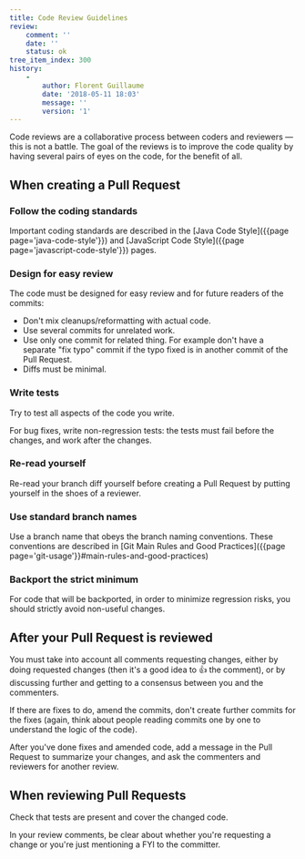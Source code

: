 ```yaml
---
title: Code Review Guidelines
review:
    comment: ''
    date: ''
    status: ok
tree_item_index: 300
history:
    -
        author: Florent Guillaume
        date: '2018-05-11 18:03'
        message: ''
        version: '1'
---
```

Code reviews are a collaborative process between coders and reviewers — this is not a battle. The goal of the reviews is to improve the code quality by having several pairs of eyes on the code, for the benefit of all.

## When creating a Pull Request

### Follow the coding standards

Important coding standards are described in the [Java Code Style]({{page page='java-code-style'}}) and [JavaScript Code Style]({{page page='javascript-code-style'}}) pages.

### Design for easy review

The code must be designed for easy review and for future readers of the commits:
- Don't mix cleanups/reformatting with actual code.
- Use several commits for unrelated work.
- Use only one commit for related thing. For example don't have a separate "fix typo" commit if the typo fixed is in another commit of the Pull Request.
- Diffs must be minimal.

### Write tests

Try to test all aspects of the code you write.

For bug fixes, write non-regression tests: the tests must fail before the changes, and work after the changes.

### Re-read yourself

Re-read your branch diff yourself before creating a Pull Request by putting yourself in the shoes of a reviewer.

### Use standard branch names

Use a branch name that obeys the branch naming conventions. These conventions are described in [Git Main Rules and Good Practices]({{page page='git-usage'}}#main-rules-and-good-practices)

### Backport the strict minimum

For code that will be backported, in order to minimize regression risks, you should strictly avoid non-useful changes.

## After your Pull Request is reviewed

You must take into account all comments requesting changes, either by doing requested changes (then it's a good idea to 👍 the comment), or by discussing further and getting to a consensus between you and the commenters.

If there are fixes to do, amend the commits, don't create further commits for the fixes (again, think about people reading commits one by one to understand the logic of the code).

After you've done fixes and amended code, add a message in the Pull Request to summarize your changes, and ask the commenters and reviewers for another review.

## When reviewing Pull Requests

Check that tests are present and cover the changed code.

In your review comments, be clear about whether you're requesting a change or you're just mentioning a FYI to the committer.
